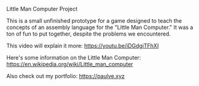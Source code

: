 Little Man Computer Project

This is a small unfinished prototype for a game designed to teach the concepts of an assembly language for the "Little Man Computer." It was a ton of fun to put together, despite the problems we encountered.

This video will explain it more: https://youtu.be/iDGdgiTFhXI

Here's some information on the Little Man Computer: https://en.wikipedia.org/wiki/Little_man_computer

Also check out my portfolio: https://paulve.xyz
